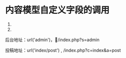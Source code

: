 # 内容模型自定义字段的调用



1. 

2. 

后台地址：url('admin')，/index.php?s=admin

投稿地址：url('index/post') , /index.php?c=index&a=post
